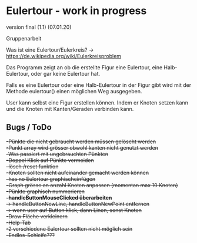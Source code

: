 # Eulertour - work in progress

version final (1.1) (07.01.20)

Gruppenarbeit

Was ist eine Eulertour/Eulerkreis?
->
https://de.wikipedia.org/wiki/Eulerkreisproblem

Das Programm zeigt an ob die erstellte Figur eine Eulertour, eine Halb-Eulertour, oder gar keine Eulertour hat.

Falls es eine Eulertour oder eine Halb-Eulertour in der Figur gibt wird mit der Methode eulertour() einen möglichen Weg ausgegeben. 

User kann selbst eine Figur erstellen können. Indem er Knoten setzen kann und die Knoten mit Kanten/Geraden verbinden kann.

## Bugs / ToDo

~~-Pünkte die nicht gebraucht werden müssen gelöscht werden  
-Punkt array wird grösser obwohl kanten nicht genutzt werden  
-Was passiert mit ungebrauchten Pünkten  
-Doppel Klick auf Pünkte vermeiden~~  
~~-lösch /reset funktion  
-Knoten sollten nicht aufeinander gemacht werden können  
-has no Eulertour graphischeinfügen  
-Graph grösse an anzahl Knoten anpassen (momentan max 10 Knoten)  
-Pünkte graphisch nummerieren  
**-handleButtonMouseClicked überarbeiten**  
  -> handleButtonNewLine, handleButtonNewPoint entfernen  
  -> wenn user auf Button klick, dann Linen, sonst Knoten  
-Draw Fläche verkleinern  
-Help-Tab   
-2 verschiedene Eulertour sollten nicht möglich sein  
-Endlos-Schleife???~~ 

